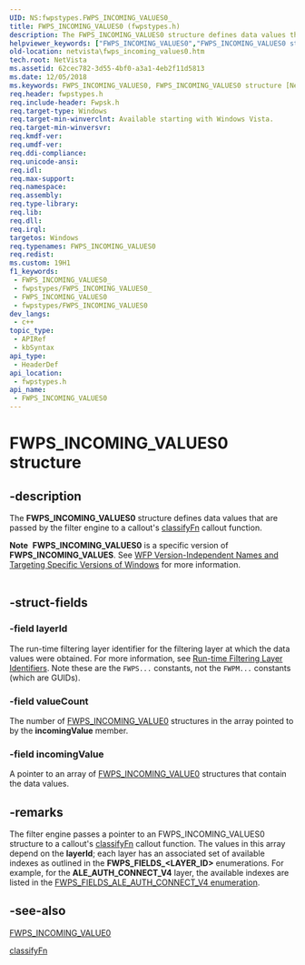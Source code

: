 ```yaml
---
UID: NS:fwpstypes.FWPS_INCOMING_VALUES0_
title: FWPS_INCOMING_VALUES0 (fwpstypes.h)
description: The FWPS_INCOMING_VALUES0 structure defines data values that are passed by the filter engine to a callout's classifyFn callout function.Note  FWPS_INCOMING_VALUES0 is a specific version of FWPS_INCOMING_VALUES.
helpviewer_keywords: ["FWPS_INCOMING_VALUES0","FWPS_INCOMING_VALUES0 structure [Network Drivers Starting with Windows Vista]","fwpstypes/FWPS_INCOMING_VALUES0","netvista.fwps_incoming_values0","wfp_ref_3_struct_3_fwps_F-O_8a5ec685-98ff-49f2-9e78-72d409fece93.xml"]
old-location: netvista\fwps_incoming_values0.htm
tech.root: NetVista
ms.assetid: 62cec782-3d55-4bf0-a3a1-4eb2f11d5813
ms.date: 12/05/2018
ms.keywords: FWPS_INCOMING_VALUES0, FWPS_INCOMING_VALUES0 structure [Network Drivers Starting with Windows Vista], fwpstypes/FWPS_INCOMING_VALUES0, netvista.fwps_incoming_values0, wfp_ref_3_struct_3_fwps_F-O_8a5ec685-98ff-49f2-9e78-72d409fece93.xml
req.header: fwpstypes.h
req.include-header: Fwpsk.h
req.target-type: Windows
req.target-min-winverclnt: Available starting with Windows Vista.
req.target-min-winversvr: 
req.kmdf-ver: 
req.umdf-ver: 
req.ddi-compliance: 
req.unicode-ansi: 
req.idl: 
req.max-support: 
req.namespace: 
req.assembly: 
req.type-library: 
req.lib: 
req.dll: 
req.irql: 
targetos: Windows
req.typenames: FWPS_INCOMING_VALUES0
req.redist: 
ms.custom: 19H1
f1_keywords:
 - FWPS_INCOMING_VALUES0_
 - fwpstypes/FWPS_INCOMING_VALUES0_
 - FWPS_INCOMING_VALUES0
 - fwpstypes/FWPS_INCOMING_VALUES0
dev_langs:
 - c++
topic_type:
 - APIRef
 - kbSyntax
api_type:
 - HeaderDef
api_location:
 - fwpstypes.h
api_name:
 - FWPS_INCOMING_VALUES0
---
```


# FWPS_INCOMING_VALUES0 structure


## -description

The <b>FWPS_INCOMING_VALUES0</b> structure defines data values that are passed by the filter engine to a
  callout's 
  <a href="/windows-hardware/drivers/ddi/content/fwpsk/nc-fwpsk-fwps_callout_classify_fn0">classifyFn</a> callout function.
<div class="alert"><b>Note</b>  <b>FWPS_INCOMING_VALUES0</b> is a specific version of <b>FWPS_INCOMING_VALUES</b>. See <a href="/windows/desktop/FWP/wfp-version-independent-names-and-targeting-specific-versions-of-windows">WFP Version-Independent Names and Targeting Specific Versions of Windows</a> for more information.</div><div> </div>

## -struct-fields

### -field layerId

The run-time filtering layer identifier for the filtering layer at which the data values were
     obtained. For more information, see 
     <a href="/windows-hardware/drivers/network/run-time-filtering-layer-identifiers">Run-time Filtering Layer
     Identifiers</a>. Note these are the `FWPS...` constants, not the `FWPM...` constants (which are GUIDs).

### -field valueCount

The number of 
     [FWPS_INCOMING_VALUE0](/windows/desktop/api/fwpstypes/ns-fwpstypes-fwps_incoming_value0) structures in the
     array pointed to by the 
     <b>incomingValue</b> member.

### -field incomingValue

A pointer to an array of 
     [FWPS_INCOMING_VALUE0](/windows/desktop/api/fwpstypes/ns-fwpstypes-fwps_incoming_value0) structures that
     contain the data values.

## -remarks

The filter engine passes a pointer to an FWPS_INCOMING_VALUES0 structure to a callout's [classifyFn](/windows-hardware/drivers/ddi/content/fwpsk/nc-fwpsk-fwps_callout_classify_fn0) callout function. 
    The values in this array depend on the **layerId**; each layer has an associated set of available indexes as outlined in the **FWPS_FIELDS_&lt;LAYER_ID&gt;** enumerations. 
    For example, for the **ALE_AUTH_CONNECT_V4** layer, the available indexes are listed in the [FWPS_FIELDS_ALE_AUTH_CONNECT_V4 enumeration](windows-hardware/drivers/ddi/fwpsk/ne-fwpsk-fwps_fields_ale_auth_connect_v4_). 


## -see-also

[FWPS_INCOMING_VALUE0](/windows/desktop/api/fwpstypes/ns-fwpstypes-fwps_incoming_value0)



<a href="/windows-hardware/drivers/ddi/content/fwpsk/nc-fwpsk-fwps_callout_classify_fn0">classifyFn</a>
